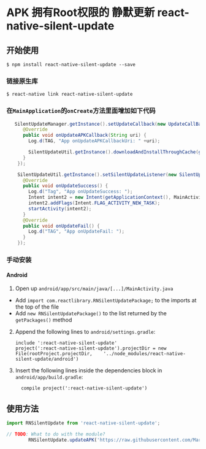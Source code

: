 <!--
 * @Author: gongyonghui
 * @Date: 1985-10-26 16:15:00
 * @LastEditors: gongyonghui
 * @LastEditTime: 2019-09-17 19:20:37
 * @Description: file content
 -->

# APK 拥有Root权限的 静默更新 react-native-silent-update

## 开始使用

`$ npm install react-native-silent-update --save`

### 链接原生库

`$ react-native link react-native-silent-update`

### 在`MainApplication`的`onCreate`方法里面增加如下代码
```java
   SilentUpdateManager.getInstance().setUpdateCallback(new UpdateCallBack() {
      @Override
      public void onUpdateAPKCallback(String uri) {
        Log.d(TAG, "App onUpdateAPKCallbackUri: " +uri);

        SilentUpdateUtil.getInstance().downloadAndInstallThroughCache(getApplicationContext(), uri);
      }
    });

    SilentUpdateUtil.getInstance().setSilentUpdateListener(new SilentUpdateListener() {
      @Override
      public void onUpdateSuccess() {
        Log.d("Tag", "App onUpdateSuccess: ");
        Intent intent2 = new Intent(getApplicationContext(), MainActivity.class);
        intent2.addFlags(Intent.FLAG_ACTIVITY_NEW_TASK);
        startActivity(intent2);
      }
      @Override
      public void onUpdateFail() {
        Log.d("TAG", "App onUpdateFail: ");
      }
    });
```

### 手动安装


#### Android

1. Open up `android/app/src/main/java/[...]/MainActivity.java`
  - Add `import com.reactlibrary.RNSilentUpdatePackage;` to the imports at the top of the file
  - Add `new RNSilentUpdatePackage()` to the list returned by the `getPackages()` method
2. Append the following lines to `android/settings.gradle`:
  	```
  	include ':react-native-silent-update'
  	project(':react-native-silent-update').projectDir = new File(rootProject.projectDir, 	'../node_modules/react-native-silent-update/android')
  	```
3. Insert the following lines inside the dependencies block in `android/app/build.gradle`:
  	```
      compile project(':react-native-silent-update')
  	```



## 使用方法
```javascript
import RNSilentUpdate from 'react-native-silent-update';

// TODO: What to do with the module?
        RNSilentUpdate.updateAPK('https://raw.githubusercontent.com/Marcello168/TestAPK/master/app-release.apk')

```
  